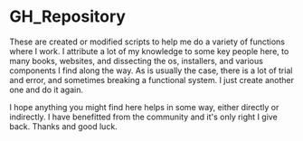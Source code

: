GH_Repository
=============
These are created or modified scripts to help me do a variety of functions where I work. I attribute a lot of my knowledge to some key people here, to many books, websites, and dissecting the os, installers, and various components I find along the way. As is usually the case, there is a lot of trial and error, and sometimes breaking a functional system. I just create another one and do it again.

I hope anything you might find here helps in some way, either directly or indirectly. I have benefitted from the community and it's only right I give back. Thanks and good luck.
